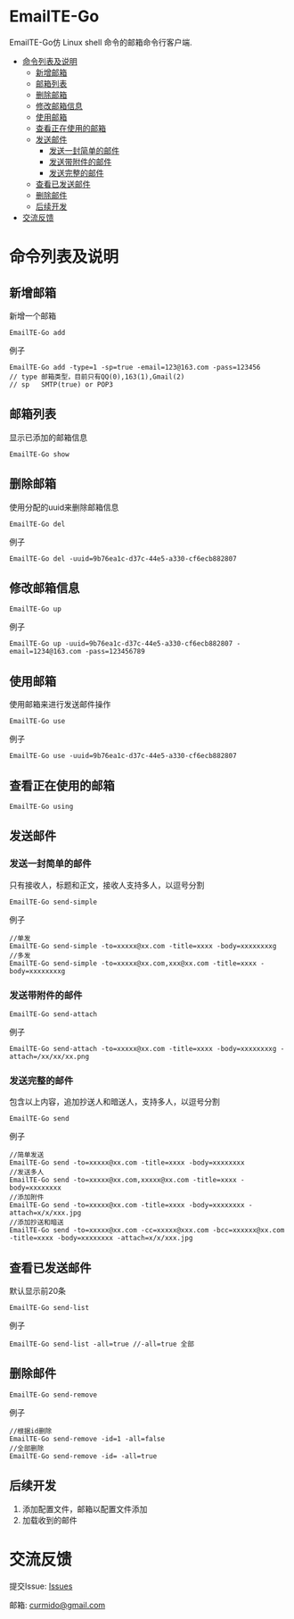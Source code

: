 # EmailTE-Go
EmailTE-Go仿 Linux shell 命令的邮箱命令行客户端.

<!-- TOC -->
- [命令列表及说明](#命令列表及说明)
    - [新增邮箱](#新增邮箱)
    - [邮箱列表](#邮箱列表)
    - [删除邮箱](#删除邮箱)
    - [修改邮箱信息](#修改邮箱信息)
    - [使用邮箱](#使用邮箱)
    - [查看正在使用的邮箱](#查看正在使用的邮箱)
    - [发送邮件](#发送邮件)
        - [发送一封简单的邮件](#发送一封简单的邮件)
        - [发送带附件的邮件](#发送带附件的邮件)
        - [发送完整的邮件](#发送完整的邮件)
    - [查看已发送邮件](#查看已发送邮件)
    - [删除邮件](#删除邮件)
    - [后续开发](#后续开发)
- [交流反馈](#交流反馈)
<!-- /TOC -->
# 命令列表及说明

## 新增邮箱
新增一个邮箱
```
EmailTE-Go add
```

例子
```
EmailTE-Go add -type=1 -sp=true -email=123@163.com -pass=123456
// type 邮箱类型，目前只有QQ(0),163(1),Gmail(2)
// sp   SMTP(true) or POP3
```


## 邮箱列表
显示已添加的邮箱信息
```
EmailTE-Go show
```

## 删除邮箱
使用分配的uuid来删除邮箱信息
```
EmailTE-Go del
```

例子
```
EmailTE-Go del -uuid=9b76ea1c-d37c-44e5-a330-cf6ecb882807
```

## 修改邮箱信息
```
EmailTE-Go up
```

例子
```
EmailTE-Go up -uuid=9b76ea1c-d37c-44e5-a330-cf6ecb882807 -email=1234@163.com -pass=123456789
```

## 使用邮箱
使用邮箱来进行发送邮件操作
```
EmailTE-Go use
```

例子
```
EmailTE-Go use -uuid=9b76ea1c-d37c-44e5-a330-cf6ecb882807
```

## 查看正在使用的邮箱
```
EmailTE-Go using
```

## 发送邮件
### 发送一封简单的邮件
只有接收人，标题和正文，接收人支持多人，以逗号分割
```
EmailTE-Go send-simple
```

例子
```
//单发
EmailTE-Go send-simple -to=xxxxx@xx.com -title=xxxx -body=xxxxxxxxg
//多发
EmailTE-Go send-simple -to=xxxxx@xx.com,xxx@xx.com -title=xxxx -body=xxxxxxxxg
```

### 发送带附件的邮件
```
EmailTE-Go send-attach
```

例子
```
EmailTE-Go send-attach -to=xxxxx@xx.com -title=xxxx -body=xxxxxxxxg -attach=/xx/xx/xx.png
```

### 发送完整的邮件
包含以上内容，追加抄送人和暗送人，支持多人，以逗号分割
```
EmailTE-Go send
```

例子
```
//简单发送
EmailTE-Go send -to=xxxxx@xx.com -title=xxxx -body=xxxxxxxx
//发送多人
EmailTE-Go send -to=xxxxx@xx.com,xxxxx@xx.com -title=xxxx -body=xxxxxxxx
//添加附件
EmailTE-Go send -to=xxxxx@xx.com -title=xxxx -body=xxxxxxxx -attach=x/x/xxx.jpg
//添加抄送和暗送
EmailTE-Go send -to=xxxxx@xx.com -cc=xxxxx@xxx.com -bcc=xxxxxx@xx.com -title=xxxx -body=xxxxxxxx -attach=x/x/xxx.jpg
```


## 查看已发送邮件
默认显示前20条
```
EmailTE-Go send-list
```

例子
```
EmailTE-Go send-list -all=true //-all=true 全部
```

## 删除邮件
```
EmailTE-Go send-remove
```

例子
```
//根据id删除
EmailTE-Go send-remove -id=1 -all=false
//全部删除
EmailTE-Go send-remove -id= -all=true
```

## 后续开发
1. 添加配置文件，邮箱以配置文件添加
2. 加载收到的邮件

# 交流反馈
提交Issue: [Issues](https://github.com/UOYO/EmailTE-Go/issues)

邮箱: curmido@gmail.com